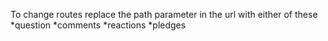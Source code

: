 To change routes replace the path parameter in the url with either of these 
*question
*comments
*reactions
*pledges
